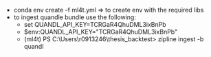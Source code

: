 * conda env create -f ml4t.yml => to create env with the required libs
*  to ingest quandle bundle use the following:
   * set QUANDL_API_KEY=TCRGaR4QhuDML3ixBnPb
   * $env:QUANDL_API_KEY="TCRGaR4QhuDML3ixBnPb"
   * (ml4t) PS C:\Users\r0913246\thesis_backtest> zipline ingest -b quandl
